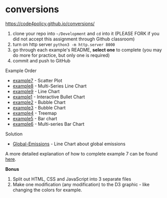 # conversions

https://code4policy.github.io/conversions/

1. clone your repo into `~/Development` and `cd` into it (PLEASE FORK if you did not accept this assignment through Github classroom)
2. turn on http server `python3 -m http.server 8000`
3. go through each example's README, **select one** to complete (you may do more for practice, but only one is required)
4. commit and push to GitHub

Example Order

- [example7](./example7/index.html) - Scatter Plot
- [example8](./example8/index.html) - Multi-Series Line Chart
- [example9](./example9/index.html) - Line  Chart
- [example1](./example1/index.html) - Interactive Bullet Chart
- [example2](./example2/index.html) - Bubble Chart
- [example3](./example3/index.html) - Bubble Chart
- [example4](./example4/index.html) - Treemap
- [example5](./example5/index.html) - Bar chart
- [example6](./example6/index.html) - Multi-series Bar Chart

Solution

- [Global-Emissions](./Global-CO2-Emissions/index.html) - Line Chart about global emissions

A more detailed explanation of how to complete example 7 can be found [here](https://github.com/code4policy/example7).

**Bonus**

1. Split out HTML, CSS and JavaScript into 3 separate files
2. Make one modification (any modification) to the D3 graphic - like changing the colors for example.
